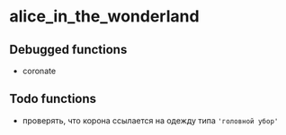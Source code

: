 # alice_in_the_wonderland

## Debugged functions

* coronate

## Todo functions

* проверять, что корона ссылается на одежду типа `'головной убор'`